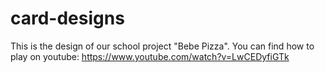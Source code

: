# card-designs

This is the design of our school project "Bebe Pizza".
You can find how to play on youtube: https://www.youtube.com/watch?v=LwCEDyfiGTk
